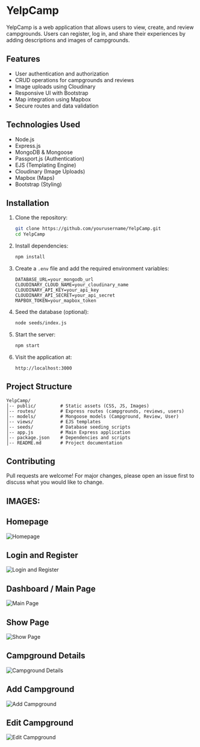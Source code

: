 # YelpCamp

YelpCamp is a web application that allows users to view, create, and review campgrounds. Users can register, log in, and share their experiences by adding descriptions and images of campgrounds.

## Features

- User authentication and authorization
- CRUD operations for campgrounds and reviews
- Image uploads using Cloudinary
- Responsive UI with Bootstrap
- Map integration using Mapbox
- Secure routes and data validation

## Technologies Used

- Node.js
- Express.js
- MongoDB & Mongoose
- Passport.js (Authentication)
- EJS (Templating Engine)
- Cloudinary (Image Uploads)
- Mapbox (Maps)
- Bootstrap (Styling)

## Installation

1. Clone the repository:
   ```sh
   git clone https://github.com/yourusername/YelpCamp.git
   cd YelpCamp
   ```
2. Install dependencies:
   ```sh
   npm install
   ```
3. Create a `.env` file and add the required environment variables:
   ```env
   DATABASE_URL=your_mongodb_url
   CLOUDINARY_CLOUD_NAME=your_cloudinary_name
   CLOUDINARY_API_KEY=your_api_key
   CLOUDINARY_API_SECRET=your_api_secret
   MAPBOX_TOKEN=your_mapbox_token
   ```
4. Seed the database (optional):
   ```sh
   node seeds/index.js
   ```
5. Start the server:
   ```sh
   npm start
   ```
6. Visit the application at:
   ```
   http://localhost:3000
   ```

## Project Structure
```
YelpCamp/
│-- public/         # Static assets (CSS, JS, Images)
│-- routes/         # Express routes (campgrounds, reviews, users)
│-- models/         # Mongoose models (Campground, Review, User)
│-- views/          # EJS templates
│-- seeds/          # Database seeding scripts
│-- app.js          # Main Express application
│-- package.json    # Dependencies and scripts
│-- README.md       # Project documentation
```

## Contributing
Pull requests are welcome! For major changes, please open an issue first to discuss what you would like to change.


## IMAGES:


## Homepage
![Homepage](https://github.com/user-attachments/assets/f51c2259-61f1-4096-a1e1-2ba4af0b3de1)

## Login and Register
![Login and Register](https://github.com/user-attachments/assets/1e928d81-1a0d-4fdf-b8c6-2fe771204990)

## Dashboard / Main Page
![Main Page](https://github.com/user-attachments/assets/5ca1a5e2-1765-4d63-8248-d687e340e070)

## Show Page
![Show Page](https://github.com/user-attachments/assets/c19d87ef-ca88-46f0-b26c-b8a95790dcfa)

## Campground Details
![Campground Details](https://github.com/user-attachments/assets/7bc24cad-d5e9-4985-adb1-041f0de3789e)

## Add Campground
![Add Campground](https://github.com/user-attachments/assets/f875b491-2917-43de-a291-0fd7673bdb2d)

## Edit Campground
![Edit Campground](https://github.com/user-attachments/assets/50f1fd93-f9a5-48ed-a7ed-709aeca3937b)




